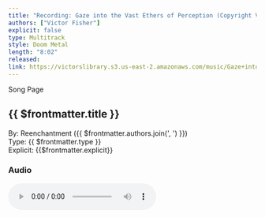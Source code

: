```yaml
---
title: "Recording: Gaze into the Vast Ethers of Perception (Copyright Version)"
authors: ["Victor Fisher"]
explicit: false
type: Multitrack  
style: Doom Metal
length: "8:02"
released:
link: https://victorslibrary.s3.us-east-2.amazonaws.com/music/Gaze+into+the+Vast+Ethers+of+Perception/Gaze+into+the+Vast+Ethers+of+Perception+(Copyright+Version).mp3
---
```


<g-link to="/song/gaze-into-the-vast-ethers-of-perception">Song Page</g-link>

## {{ $frontmatter.title }}

By: <g-link to="/band/reenchantment">Reenchantment</g-link> ({{ $frontmatter.authors.join(', ') }})  
Type: {{ $frontmatter.type }}  
Explicit: {{$frontmatter.explicit}}

### Audio

<audio controls controlsList="nodownload">
  <source :src="$frontmatter.link" type="audio/mpeg">
Your browser does not support the audio element.
</audio>
